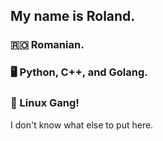 ## My name is Roland.

### 🇷🇴 Romanian.
### 🖥️ Python, C++, and Golang.
### 🐧 Linux Gang!

I don't know what else to put here.
